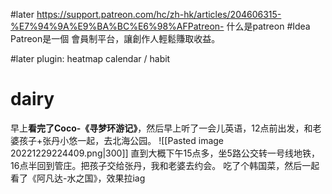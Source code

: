 #later  https://support.patreon.com/hc/zh-hk/articles/204606315-%E7%94%9A%E9%BA%BC%E6%98%AFPatreon-   什么是patreon  #Idea Patreon是一個 會員制平台，讓創作人輕鬆賺取收益。

#later plugin: heatmap calendar / habit 





# dairy
早上**看完了Coco-《寻梦环游记》**，然后早上听了一会儿英语，12点前出发，和老婆孩子+张丹小悠一起，去北海公园。
![[Pasted image 20221229224409.png|300]]
直到大概下午15点多，坐5路公交转一号线地铁，16点半回到管庄。把孩子交给张丹，我和老婆去约会。
吃了个韩国菜，然后一起看了《阿凡达-水之国》，效果拉iag
